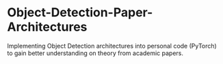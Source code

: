 # Object-Detection-Paper-Architectures
Implementing Object Detection architectures into personal code (PyTorch) to gain better understanding on theory from academic papers.
